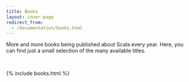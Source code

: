 ```yaml
---
title: Books
layout: inner-page
redirect_from:
  - /documentation/books.html
---
```


More and more books being published about Scala every year. Here, you can find
just a small selection of the many available titles.

<br>

{% include books.html %}
